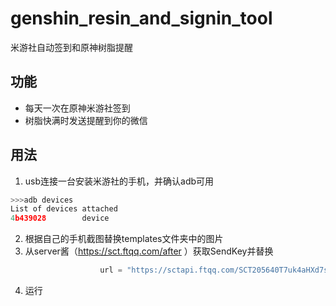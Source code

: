 # genshin_resin_and_signin_tool
米游社自动签到和原神树脂提醒
## 功能
- 每天一次在原神米游社签到
- 树脂快满时发送提醒到你的微信
## 用法
1. usb连接一台安装米游社的手机，并确认adb可用
```c
>>>adb devices
List of devices attached
4b439028        device
```

2. 根据自己的手机截图替换templates文件夹中的图片
3. 从server酱（https://sct.ftqq.com/after ）获取SendKey并替换
```python
                    url = "https://sctapi.ftqq.com/SCT205640T7uk4aHXd7sNje9MwcreSHWcA.send"
```
4. 运行
